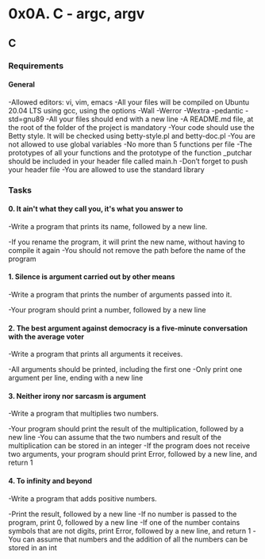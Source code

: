# 0x0A. C - argc, argv

## C

### Requirements

#### General
-Allowed editors: vi, vim, emacs
-All your files will be compiled on Ubuntu 20.04 LTS using gcc, using the options -Wall -Werror -Wextra -pedantic -std=gnu89
-All your files should end with a new line
-A README.md file, at the root of the folder of the project is mandatory
-Your code should use the Betty style. It will be checked using betty-style.pl and betty-doc.pl
-You are not allowed to use global variables
-No more than 5 functions per file
-The prototypes of all your functions and the prototype of the function _putchar should be included in your header file called main.h
-Don’t forget to push your header file
-You are allowed to use the standard library

### Tasks

#### 0. It ain't what they call you, it's what you answer to

-Write a program that prints its name, followed by a new line.

-If you rename the program, it will print the new name, without having to compile it again
-You should not remove the path before the name of the program

#### 1. Silence is argument carried out by other means

-Write a program that prints the number of arguments passed into it.

-Your program should print a number, followed by a new line

#### 2. The best argument against democracy is a five-minute conversation with the average voter

-Write a program that prints all arguments it receives.

-All arguments should be printed, including the first one
-Only print one argument per line, ending with a new line

#### 3. Neither irony nor sarcasm is argument

-Write a program that multiplies two numbers.

-Your program should print the result of the multiplication, followed by a new line
-You can assume that the two numbers and result of the multiplication can be stored in an integer
-If the program does not receive two arguments, your program should print Error, followed by a new line, and return 1

#### 4. To infinity and beyond

-Write a program that adds positive numbers.

-Print the result, followed by a new line
-If no number is passed to the program, print 0, followed by a new line
-If one of the number contains symbols that are not digits, print Error, followed by a new line, and return 1
-You can assume that numbers and the addition of all the numbers can be stored in an int
